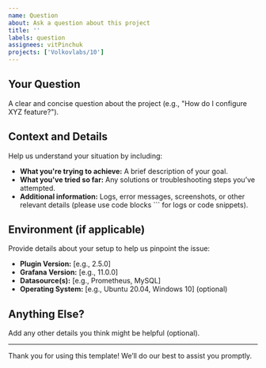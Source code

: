 ```yaml
---
name: Question
about: Ask a question about this project
title: ''
labels: question
assignees: vitPinchuk
projects: ['Volkovlabs/10']
---
```


<!-- Please use this template to ask questions about this project. Filling out the sections below will help us respond more effectively. -->

## Your Question

A clear and concise question about the project (e.g., "How do I configure XYZ feature?").

## Context and Details

Help us understand your situation by including:

- **What you're trying to achieve:** A brief description of your goal.
- **What you've tried so far:** Any solutions or troubleshooting steps you’ve attempted.
- **Additional information:** Logs, error messages, screenshots, or other relevant details (please use code blocks ``` for logs or code snippets).

## Environment (if applicable)

Provide details about your setup to help us pinpoint the issue:

- **Plugin Version:** [e.g., 2.5.0]
- **Grafana Version:** [e.g., 11.0.0]
- **Datasource(s):** [e.g., Prometheus, MySQL]
- **Operating System:** [e.g., Ubuntu 20.04, Windows 10] (optional)

## Anything Else?

Add any other details you think might be helpful (optional).

---

Thank you for using this template! We’ll do our best to assist you promptly.
